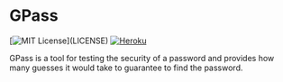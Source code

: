 # GPass
[![MIT License](https://img.shields.io/apm/l/atomic-design-ui.svg?)](LICENSE)
[![Heroku](https://pyheroku-badge.herokuapp.com/?app=g-pass)](https://g-pass.herokuapp.com/)

GPass is a tool for testing the security of a password and provides how many guesses it would take to guarantee to find the password.
